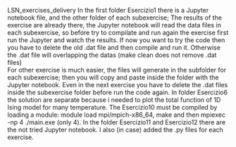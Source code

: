 LSN_exercises_delivery
In the first folder Esercizio1 there is a Jupyter notebook file, and the other folder of each subexercise; The results of the exercise are already there, the Jupyter notebook will read the data files in each subexercise, so before try to compilate and run again the exercise first run the Jupyter and watch the results. If now you want to try the code then you have to delete the old .dat file and then compile and run it. Otherwise the .dat file will overlapping the datas (make clean does not remove .dat files)\
For other exercise is much easier, the files will generate in the subfolder for each subexercise; then you will copy and paste inside the folder with the Jupyter notebook. Even in the next exercise you have to delete the .dat files inside the subexercise folder before run the code again.
In folder Esercizio6 the solution are separate because i needed to plot the total function of 1D Ising model for many temperature. The Esercizio10 must be compiled by loading a module: module load mpi/mpich-x86_64, make and then mpiexec -np 4 ./main.exe (only 4). In the folder Esercizio11 and Esercizio12 there are the not tried Jupyter notebook. I also (in case) added the .py files for each exercise.
